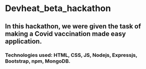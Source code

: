 # Devheat_beta_hackathon

## In this hackathon, we were given the task of making a Covid vaccination made easy application.
### Technologies used: HTML, CSS, JS, Nodejs, Expressjs, Bootstrap, npm, MongoDB.

